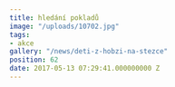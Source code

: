 ```yaml
---
title: hledání pokladů
image: "/uploads/10702.jpg"
tags:
- akce
gallery: "/news/deti-z-hobzi-na-stezce"
position: 62
date: 2017-05-13 07:29:41.000000000 Z
---
```

